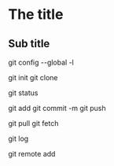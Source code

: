 # The title
## Sub title


git config --global -l

git init 
git clone

git status

git add
git commit -m
git push <name>

git pull
git fetch

git log

git remote add <name> <url>

